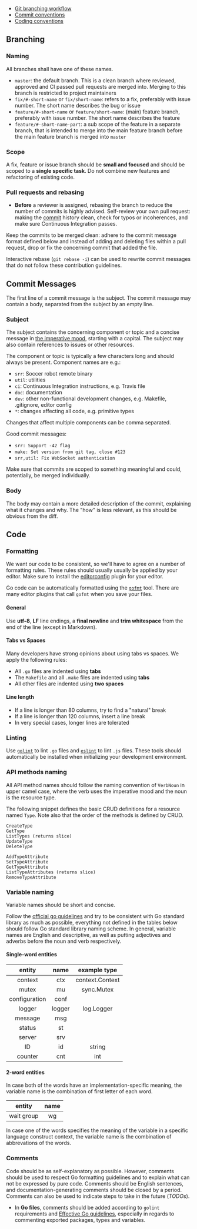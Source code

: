 * [Git branching workflow](#branching)
* [Commit conventions](#commit)
* [Coding conventions](#code)

## <a name="branching"></a>Branching

### Naming

All branches shall have one of these names.

* `master`: the default branch. This is a clean branch where reviewed, approved and CI passed pull requests are merged into. Merging to this branch is restricted to project maintainers
* `fix/#-short-name` or `fix/short-name`: refers to a fix, preferably with issue number. The short name describes the bug or issue
* `feature/#-short-name` or `feature/short-name`: (main) feature branch, preferably with issue number. The short name describes the feature
* `feature/#-short-name-part`: a sub scope of the feature in a separate branch, that is intended to merge into the main feature branch before the main feature branch is merged into `master`

### Scope

A fix, feature or issue branch should be **small and focused** and should be scoped to a **single specific task**. Do not combine new features and refactoring of existing code.

### Pull requests and rebasing

* **Before** a reviewer is assigned, rebasing the branch to reduce the number of commits is highly advised. Self-review your own pull request: making the [commit](#commit) history clean, check for typos or incoherences, and make sure Continuous Integration passes.

Keep the commits to be merged clean: adhere to the commit message format defined below and instead of adding and deleting files within a pull request, drop or fix the concerning commit that added the file.

Interactive rebase (`git rebase -i`) can be used to rewrite commit messages that do not follow these contribution guidelines.

## <a name="commit"></a>Commit Messages

The first line of a commit message is the subject. The commit message may contain a body, separated from the subject by an empty line.

### Subject

The subject contains the concerning component or topic and a concise message in [the imperative mood](https://chris.beams.io/posts/git-commit/#imperative), starting with a capital. The subject may also contain references to issues or other resources.

The component or topic is typically a few characters long and should always be present. Component names are e.g.:

* `srr`: Soccer robot remote binary
* `util`: utilities
* `ci`: Continuous Integration instructions, e.g. Travis file
* `doc`: documentation
* `dev`: other non-functional development changes, e.g. Makefile, .gitignore, editor config
* `*`: changes affecting all code, e.g. primitive types

Changes that affect multiple components can be comma separated.

Good commit messages:

* `srr: Support -42 flag`
* `make: Set version from git tag, close #123`
* `srr,util: Fix WebSocket authentication`

Make sure that commits are scoped to something meaningful and could, potentially, be merged individually.

### Body

The body may contain a more detailed description of the commit, explaining what it changes and why. The "how" is less relevant, as this should be obvious from the diff.

## <a name="code"></a>Code

### Formatting

We want our code to be consistent, so we'll have to agree on a number of formatting rules. These rules should usually usually be applied by your editor. Make sure to install the [editorconfig](https://editorconfig.org) plugin for your editor.

Go code can be automatically formatted using the [`gofmt`](https://golang.org/cmd/gofmt/) tool. There are many editor plugins that call `gofmt` when you save your files.

#### General

Use **utf-8**, **LF** line endings, a **final newline** and **trim whitespace** from the end of the line (except in Markdown).

#### Tabs vs Spaces

Many developers have strong opinions about using tabs vs spaces. We apply the following rules:

* All `.go` files are indented using **tabs**
* The `Makefile` and all `.make` files are indented using **tabs**
* All other files are indented using **two spaces**

#### Line length

* If a line is longer than 80 columns, try to find a "natural" break
* If a line is longer than 120 columns, insert a line break
* In very special cases, longer lines are tolerated

### Linting

Use [`golint`](github.com/golang/lint/golint) to lint `.go` files and [`eslint`](https://eslint.org) to lint `.js` files. These tools should automatically be installed when initializing your development environment.

### API methods naming

All API method names should follow the naming convention of `VerbNoun` in upper camel case, where the verb uses the imperative mood and the noun is the resource type.

The following snippet defines the basic CRUD definitions for a resource named `Type`.
Note also that the order of the methods is defined by CRUD.

```
CreateType
GetType
ListTypes (returns slice)
UpdateType
DeleteType

AddTypeAttribute
SetTypeAttribute
GetTypeAttribute
ListTypeAttributes (returns slice)
RemoveTypeAttribute
```

### Variable naming

Variable names should be short and concise.

Follow the [official go guidelines](https://github.com/golang/go/wiki/CodeReviewComments#variable-names) and try to be consistent with Go standard library as much as possible, everything not defined in the tables below should follow Go standard library naming scheme. In general, variable names are English and descriptive, as well as putting adjectives and adverbs before the noun and verb respectively.

#### Single-word entities

|    entity     |  name  |  example type   |
| :-----------: | :----: | :-------------: |
|    context    |  ctx   | context.Context |
|     mutex     |   mu   |   sync.Mutex    |
| configuration |  conf  |                 |
|    logger     | logger |   log.Logger    |
|    message    |  msg   |                 |
|    status     |   st   |                 |
|    server     |  srv   |                 |
|      ID       |   id   |     string      |
|    counter    |  cnt   |       int       |

#### 2-word entities

In case both of the words have an implementation-specific meaning, the variable name is the combination of first letter of each word.

|   entity   | name |
| :--------: | :--: |
| wait group |  wg  |

In case one of the words specifies the meaning of the variable in a specific language construct context, the variable name is the combination of abbrevations of the words.

### Comments

Code should be as self-explanatory as possible. However, comments should be used to respect Go formatting guidelines and to explain what can not be expressed by pure code. Comments should be English sentences, and documentation-generating comments should be closed by a period. Comments can also be used to indicate steps to take in the future (_TODOs_).

* In **Go files**, comments should be added according to `golint` requirements and [Effective Go guidelines](https://golang.org/doc/effective_go.html#commentary), especially in regards to commenting exported packages, types and variables.
